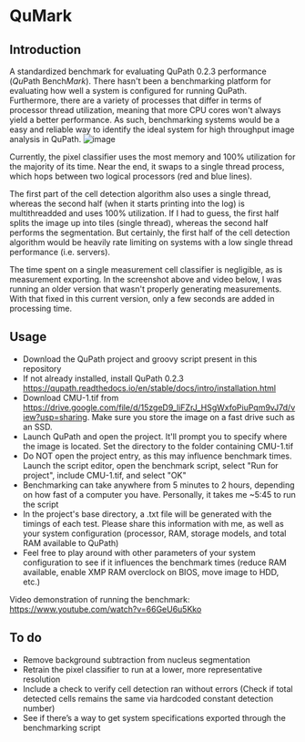 # QuMark
## Introduction
A standardized benchmark for evaluating QuPath 0.2.3 performance (*Qu*Path Bench*Mark*). There hasn't been a benchmarking platform for evaluating how well a system is configured for running QuPath. Furthermore, there are a variety of processes that differ in terms of processor thread utilization, meaning that more CPU cores won't always yield a better performance. As such, benchmarking systems would be a easy and reliable way to identify the ideal system for high throughput image analysis in QuPath.
![image](https://user-images.githubusercontent.com/52012166/124979425-08abd480-e001-11eb-9439-184f6574cb47.png)

Currently, the pixel classifier uses the most memory and 100% utilization for the majority of its time. Near the end, it swaps to a single thread process, which hops between two logical processors (red and blue lines).

The first part of the cell detection algorithm also uses a single thread, whereas the second half (when it starts printing into the log) is multithreadded and uses 100% utilization. If I had to guess, the first half splits the image up into tiles (single thread), whereas the second half performs the segmentation. But certainly, the first half of the cell detection algorithm would be heavily rate limiting on systems with a low single thread performance (i.e. servers).

The time spent on a single measurement cell classifier is negligible, as is measurement exporting. In the screenshot above and video below, I was running an older version that wasn't properly generating measurements. With that fixed in this current version, only a few seconds are added in processing time.
## Usage
- Download the QuPath project and groovy script present in this repository
- If not already installed, install QuPath 0.2.3 https://qupath.readthedocs.io/en/stable/docs/intro/installation.html
- Download CMU-1.tif from https://drive.google.com/file/d/15zgeD9_liFZrJ_HSgWxfoPiuPqm9vJ7d/view?usp=sharing. Make sure you store the image on a fast drive such as an SSD.
- Launch QuPath and open the project. It'll prompt you to specify where the image is located. Set the directory to the folder containing CMU-1.tif
- Do NOT open the project entry, as this may influence benchmark times. Launch the script editor, open the benchmark script, select "Run for project", include CMU-1.tif, and select "OK"
- Benchmarking can take anywhere from 5 minutes to 2 hours, depending on how fast of a computer you have. Personally, it takes me ~5:45 to run the script
- In the project's base directory, a .txt file will be generated with the timings of each test. Please share this information with me, as well as your system configuration (processor, RAM, storage models, and total RAM available to QuPath)
- Feel free to play around with other parameters of your system configuration to see if it influences the benchmark times (reduce RAM available, enable XMP RAM overclock on BIOS, move image to HDD, etc.)

Video demonstration of running the benchmark: https://www.youtube.com/watch?v=66GeU6u5Kko
## To do
- Remove background subtraction from nucleus segmentation
- Retrain the pixel classifier to run at a lower, more representative resolution
- Include a check to verify cell detection ran without errors (Check if total detected cells remains the same via hardcoded constant detection number)
- See if there’s a way to get system specifications exported through the benchmarking script
